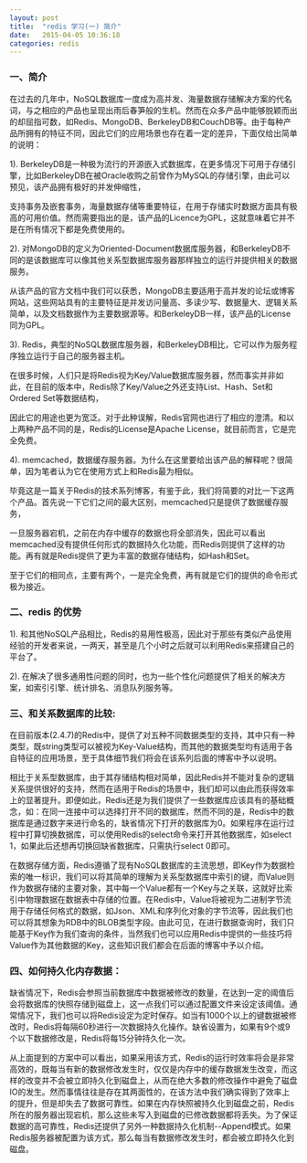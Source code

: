 ```yaml
---
layout: post
title:  "redis 学习(一) 简介"
date:   2015-04-05 10:36:18
categories: redis
---
```


### 一、简介

在过去的几年中，NoSQL数据库一度成为高并发、海量数据存储解决方案的代名词，与之相应的产品也呈现出雨后春笋般的生机。然而在众多产品中能够脱颖而出的却屈指可数，如Redis、MongoDB、BerkeleyDB和CouchDB等。由于每种产品所拥有的特征不同，因此它们的应用场景也存在着一定的差异，下面仅给出简单的说明：

1). BerkeleyDB是一种极为流行的开源嵌入式数据库，在更多情况下可用于存储引擎，比如BerkeleyDB在被Oracle收购之前曾作为MySQL的存储引擎，由此可以预见，该产品拥有极好的并发伸缩性，

支持事务及嵌套事务，海量数据存储等重要特征，在用于存储实时数据方面具有极高的可用价值。然而需要指出的是，该产品的Licence为GPL，这就意味着它并不是在所有情况下都是免费使用的。

2). 对MongoDB的定义为Oriented-Document数据库服务器，和BerkeleyDB不同的是该数据库可以像其他关系型数据库服务器那样独立的运行并提供相关的数据服务。

从该产品的官方文档中我们可以获悉，MongoDB主要适用于高并发的论坛或博客网站，这些网站具有的主要特征是并发访问量高、多读少写、数据量大、逻辑关系简单，以及文档数据作为主要数据源等。和BerkeleyDB一样，该产品的License同为GPL。

3). Redis，典型的NoSQL数据库服务器，和BerkeleyDB相比，它可以作为服务程序独立运行于自己的服务器主机。

在很多时候，人们只是将Redis视为Key/Value数据库服务器，然而事实并非如此，在目前的版本中，Redis除了Key/Value之外还支持List、Hash、Set和Ordered Set等数据结构，

因此它的用途也更为宽泛。对于此种误解，Redis官网也进行了相应的澄清。和以上两种产品不同的是，Redis的License是Apache License，就目前而言，它是完全免费。


4). memcached，数据缓存服务器。为什么在这里要给出该产品的解释呢？很简单，因为笔者认为它在使用方式上和Redis最为相似。

毕竟这是一篇关于Redis的技术系列博客，有鉴于此，我们将简要的对比一下这两个产品。首先说一下它们之间的最大区别，memcached只是提供了数据缓存服务，

一旦服务器宕机，之前在内存中缓存的数据也将全部消失，因此可以看出memcached没有提供任何形式的数据持久化功能，而Redis则提供了这样的功能。再有就是Redis提供了更为丰富的数据存储结构，如Hash和Set。

至于它们的相同点，主要有两个，一是完全免费，再有就是它们的提供的命令形式极为接近。

### 二、redis 的优势

 1). 和其他NoSQL产品相比，Redis的易用性极高，因此对于那些有类似产品使用经验的开发者来说，一两天，甚至是几个小时之后就可以利用Redis来搭建自己的平台了。
 
 2). 在解决了很多通用性问题的同时，也为一些个性化问题提供了相关的解决方案，如索引引擎、统计排名、消息队列服务等。
 

### 三、和关系数据库的比较:


在目前版本(2.4.7)的Redis中，提供了对五种不同数据类型的支持，其中只有一种类型，既string类型可以被视为Key-Value结构，而其他的数据类型均有适用于各自特征的应用场景，至于具体细节我们将会在该系列后面的博客中予以说明。

相比于关系型数据库，由于其存储结构相对简单，因此Redis并不能对复杂的逻辑关系提供很好的支持，然而在适用于Redis的场景中，我们却可以由此而获得效率上的显著提升。即便如此，Redis还是为我们提供了一些数据库应该具有的基础概念，如：在同一连接中可以选择打开不同的数据库，然而不同的是，Redis中的数据库是通过数字来进行命名的，缺省情况下打开的数据库为0。如果程序在运行过程中打算切换数据库，可以使用Redis的select命令来打开其他数据库，如select 1，如果此后还想再切换回缺省数据库，只需执行select 0即可。

在数据存储方面，Redis遵循了现有NoSQL数据库的主流思想，即Key作为数据检索的唯一标识，我们可以将其简单的理解为关系型数据库中索引的键，而Value则作为数据存储的主要对象，其中每一个Value都有一个Key与之关联，这就好比索引中物理数据在数据表中存储的位置。在Redis中，Value将被视为二进制字节流用于存储任何格式的数据，如Json、XML和序列化对象的字节流等，因此我们也可以将其想象为RDB中的BLOB类型字段。由此可见，在进行数据查询时，我们只能基于Key作为我们查询的条件，当然我们也可以应用Redis中提供的一些技巧将Value作为其他数据的Key，这些知识我们都会在后面的博客中予以介绍。


### 四、如何持久化内存数据：

 缺省情况下，Redis会参照当前数据库中数据被修改的数量，在达到一定的阈值后会将数据库的快照存储到磁盘上，这一点我们可以通过配置文件来设定该阈值。通常情况下，我们也可以将Redis设定为定时保存。如当有1000个以上的键数据被修改时，Redis将每隔60秒进行一次数据持久化操作。缺省设置为，如果有9个或9个以下数据修改是，Redis将每15分钟持久化一次。
 
 从上面提到的方案中可以看出，如果采用该方式，Redis的运行时效率将会是非常高效的，既每当有新的数据修改发生时，仅仅是内存中的缓存数据发生改变，而这样的改变并不会被立即持久化到磁盘上，从而在绝大多数的修改操作中避免了磁盘IO的发生。然而事情往往是存在其两面性的，在该方法中我们确实得到了效率上的提升，但是却失去了数据可靠性。如果在内存快照被持久化到磁盘之前，Redis所在的服务器出现宕机，那么这些未写入到磁盘的已修改数据都将丢失。为了保证数据的高可靠性，Redis还提供了另外一种数据持久化机制--Append模式。如果Redis服务器被配置为该方式，那么每当有数据修改发生时，都会被立即持久化到磁盘。